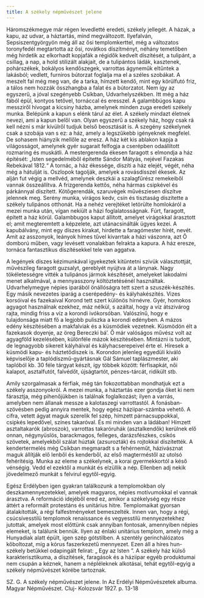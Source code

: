 ```yaml
---
title: A székely népművészet jelene
---
```


Háromszékmegye már régen levedletté eredeti, székely jellegét. A házak, a kapu, az udvar, a háztartás, mind megváltozott. Ilyefalván, Sepsiszentgyörgyön még áll az ősi templomkerttel, még a változatos toronyfedél megtartotta az ősi, rovátkos díszítményt, néhány temetőben még hirdetik az elkorhadt kopjafák a régidők kedvelt díszítését, a tulipánt, a csillag, a nap, a hold stilizált alakjait, de a tulipántos ládák, kasztenek, pohárszékek, bokályos kendőszegek, varrottas ágyneműk eltűntek a lakásból; vedlett, furniros bútorzat foglalja ma el a széles szobákat. A meszelt fal még meg van, de a tarka, hímzett kendő, mint egy körülfutó friz, a tálos nem hozzák összhangba a falat és a bútorzatot. Nem így az egyszerű, a jóval szegényebb Csíkban, Udvarhelyszékben. Itt még a ház fából épül, kontyos tetővel, tornáccal és eresszel. A galambbúgos kapu messziről hívogat a kicsiny házba, amelynek minden zuga eredeti székely munka. Belépünk a kapun s elénk tárul az élet. A székely mindazt életnek nevezi, ami a kapun belől van. Olyan egyszerű a székely ház, hogy csak rá kell nézni s már kívülről tudjuk belső beosztását is. A szegény székelynek csak a szobája van s ez: a ház, amely a legszűkebb igényeknek megfelel. De sohasem hiányzik mellőle az eresz. A ház két kis ablakon kapja a világosságot, amelynek gyér sugarait felfogja a cserépben odaállított rozmaring és muskátli. A mestergerenda ékesen faragott s elmondja a ház építését: „Isten segedelméből építette Sándor Mátyás, nejével Fazakas Rebekával 1812.“ A tornác, a ház ékessége, díszíti a ház elejét, végét, néha még a hátulját is. Oszlopok tagolják, amelyek a rovásdísszel ékesek. Az alján fut végig a mellvéd, amelynek deszkái a szalagfűrész remekeiből vannak összeállítva. A frizgerenda kettős, néha hármas csipkével és párkánnyal díszített. Kötőgerendák, szaruvégek művésziesen díszítve jelennek meg. Serény munka, virágos kedv, csín és tisztaság díszítette a székely tulipános otthonát. Ha a nehéz verejtéket letörülte homlokáról a mezei munka után, vígan nekiült a házi foglalatosságnak. Fúrt, faragott, épített a ház körül. Galambbugos kaput állított, amelyet virágokkal árasztott el; amit megteremtett a képzelete, azt utánacsinálták ügyes kezei. A kapubálvány, mint egy díszes kirakat, hirdette a faragómester hírét, nevét. Amit az asszonyok, leányok hímes tűvel kivarrtak a házi vászonra, azt Ő domború műben, vagy levésett vonalakban felrakta a kapura. A ház eresze, tornáca fantasztikus díszítésekkel tele van aggatva.

A legények díszes kézimunkával igyekeztek kitüntetni szívük választottját, művészileg faragott guzsalyt, gereblyét nyújtva át a lánynak. Nagy tökéletességre vitték a tulipános jármok készítését, amelyeket lakodalmi menet alkalmával, a mennyasszony költöztetésénél használtak. Udvarhelymegye népies iparából önállóságra tett szert a szuszék-készítés. Egy másik nevezetes iparág a cserépedény- és kályhakészítés. Vizes korsóival és fazekaival Korond tett szert különös hírnévre. Gyér, homokos agyagot használnak ezekhez, máz nélkül, s azáltal, hogy a víz átszivárog rajta, mindig friss a víz a korondi ivókorsóban. Valószínű, hogy e tulajdonsága miatt fő a legjobb puliszka a korondi edényben. A mázos edény készítésében a makfalviak és a küsmödiek vezetnek. Küsmödön élt a fazekasok doyenje, az öreg Bereczki bá’. Ő már valóságos művész volt az agyagföld kezelésében, különféle mázok készítésében. Mintázni is tudott, de legnagyobb sikereit kályháival és kályhacserepeivel érte el. Híresek a küsmödi kapu- és háztetődiszek is. Korondon jelenleg egyedüli kiváló képviselője a taplódíszmű-gyártásnak Gál Sámuel taplászmester, aki taplóból kb. 30 féle tárgyat készít, így többek között: férfisapkát, női kalapot, asztalfutót, falvédőt, újságtartót, pénzes-tárcát, ridikült stb.

Amily szorgalmasak a férfiak, még tán fokozottabban mondhatjuk ezt a székely asszonyokról. A mezei munka, a háztartás ezer gondja őket ki nem fárasztja, még pihenőjükben is találnak foglalkozást; ilyen a varrás, amelyben nem állanak messze a kalotaszegi varrottastól. A fonásban-szövésben pedig annyira mentek, hogy egész háziipar-számba vehető. A cifra, vetett ágyat maguk szerelik fel szép, hímzett párnacsuppokkal, csipkés lepedővel, színes takaróval. És mi minden van a ládában! Hímzett asztaltakarók (abroszok), varrottas takaróruhák (asztalkendők) kerülnek elő onnan, négynyüslös, barackmagos, felleges, darázsfészkes, csikós szövetek, amelyekből szálat húztak (azsurozták) és rojtokkal díszítették. A kendertermelés még Csíkban megmaradt s a fehérneműt, házivásznat maguk állítják elő lenből és kenderből, az első magterméstől az utolsó fehérítésig. Munka az eleme a székelynek, a korai gyermekkortól a késő vénségig. Vedd el ezektől a munkát és elzüllik a nép. Ellenben adj nekik jövedelmező munkát s felvirul egytől-egyig.

Egész Erdélyben igen gyakran találkozunk a templomokban oly deszkamennyezetekkel, amelyek magyaros, népies motívumokkal el vannak árasztva. A reformáció idejéből ered ez, amikor a székelység egy része áttért a reformált protestáns és unitárius hitre. Templomaikat gyorsan átalakították, a régi falfestményeket bemeszelték. Innen van, hogy a régi, csúcsívesstilü templomok renaissance és vegyesstilü mennyezetekhez jutottak, amelyek most előttünk csak annyiban fontosak, amennyiben népies elemeket, is találunk bennük. Ilyen az énlaki unitárius templom, amely még a Hunyadiak alatt épült, igen szép gótstilben. A szentély gerinchálózatos kőboltozat, míg a kórus faszerkezetű mennyezet. Ezen áll a híres hun-székely betűkkel odapingált felirat: „ Egy az Isten ”. A székely ház külső karakterisztikuma, a díszítések, faragások és a háziipar egyéb produktumai nem csupán a kéznek, hanem a népléleknek alkotásai, tehát egytől-egyig a székely népművészet körébe tartoznak.

SZ. G.  A székely népművészet jelene. In Az Erdélyi Népművészetek albuma. Magyar Népművészet. Cluj- Kolozsvár 1927.  p. 13-18